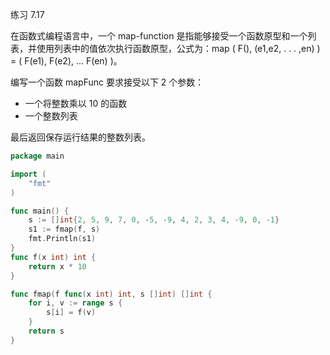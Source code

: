 练习 7.17  

在函数式编程语言中，一个 map-function 是指能够接受一个函数原型和一个列表，并使用列表中的值依次执行函数原型，公式为：map ( F(), (e1,e2, . . . ,en) ) = ( F(e1), F(e2), ... F(en) )。  

编写一个函数 mapFunc 要求接受以下 2 个参数：  

- 一个将整数乘以 10 的函数
- 一个整数列表

最后返回保存运行结果的整数列表。  

```go
package main

import (
	"fmt"
)

func main() {
	s := []int{2, 5, 9, 7, 0, -5, -9, 4, 2, 3, 4, -9, 0, -1}
	s1 := fmap(f, s)
	fmt.Println(s1)
}
func f(x int) int {
	return x * 10
}

func fmap(f func(x int) int, s []int) []int {
	for i, v := range s {
		s[i] = f(v)
	}
	return s
}
```